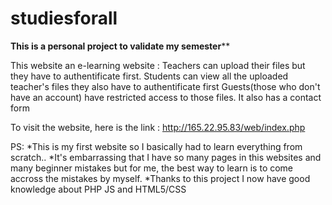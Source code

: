 # studiesforall
****This is a personal project to validate my semester******

This website an e-learning website : 
Teachers can upload their files but they have to authentificate first.
Students can view all the uploaded teacher's files they also have to authentificate first
Guests(those who don't have an account) have restricted access to those files.
It also has a contact form

To visit the website, here is the link : http://165.22.95.83/web/index.php

PS: 
*This is my first website so I basically had to learn everything from scratch.. 
*It's embarrassing that I have so many pages in this websites and many beginner mistakes but for me, the best way to learn is to come accross the mistakes by myself.
*Thanks to this project I now have good knowledge about PHP JS and HTML5/CSS
